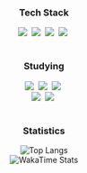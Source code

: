 <!--타이틀 부분-->


<!--내용 부분-->
<h3 align="center"> Tech Stack </h3>
<div align="center">
  <img src="https://img.shields.io/badge/ChatGPT-000000.svg?style=for-the-badge&logo=openai&logoColor=white" />&nbsp
  <img src="https://img.shields.io/badge/Java-007396?style=for-the-badge&logo=oracle&logoColor=white" />&nbsp
  <img src="https://img.shields.io/badge/HTML5-E34F26?style=for-the-badge&logo=html5&logoColor=white" />&nbsp
  <img src="https://img.shields.io/badge/CSS3-1572B6?style=for-the-badge&logo=css3&logoColor=white" />&nbsp


</div>

<br>

<h3 align="center"> Studying </h3>
<div align="center">
<img src="https://img.shields.io/badge/Python-3776AB?style=for-the-badge&logo=python&logoColor=white" />&nbsp
<img src="https://img.shields.io/badge/NumPy-013243?style=for-the-badge&logo=numpy&logoColor=white" />&nbsp
<img src="https://img.shields.io/badge/Pandas-150458?style=for-the-badge&logo=pandas&logoColor=white" />&nbsp

  <br>
<img src="https://img.shields.io/badge/scikit--learn-F7931E?style=for-the-badge&logo=scikit-learn&logoColor=white" />&nbsp
<img src="https://img.shields.io/badge/TensorFlow-FF6F00?style=for-the-badge&logo=tensorflow&logoColor=white" />&nbsp

</div>

<br>
<h3 align="center"> 
Statistics </h3>
<div align="center">
  
  ![Top Langs](https://github-readme-stats.vercel.app/api/top-langs/?username=CZEROJ&layout=compact)
  <br>
  ![WakaTime Stats](https://github-readme-stats.vercel.app/api/wakatime?username=CZEROJ&theme=dark&layout=compact)

</div>

<br>

